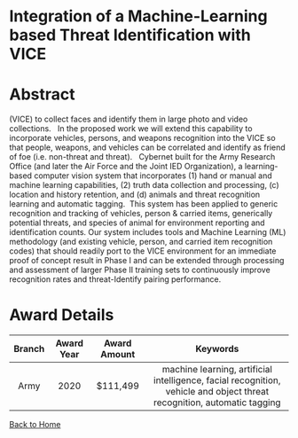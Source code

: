 
Integration of a Machine-Learning based Threat Identification with VICE
=======================================================================

# Abstract


(VICE) to collect faces and identify them in large photo and video collections.   In the proposed work we will extend this capability to incorporate vehicles, persons, and weapons recognition into the VICE so that people, weapons, and vehicles can be correlated and identify as friend of foe (i.e. non-threat and threat).   Cybernet built for the Army Research Office (and later the Air Force and the Joint IED Organization), a learning-based computer vision system that incorporates (1) hand or manual and machine learning capabilities, (2) truth data collection and processing, (c) location and history retention, and (d) animals and threat recognition learning and automatic tagging.  This system has been applied to generic recognition and tracking of vehicles, person & carried items, generically potential threats, and species of animal for environment reporting and identification counts. Our system includes tools and Machine Learning (ML) methodology (and existing vehicle, person, and carried item recognition codes) that should readily port to the VICE environment for an immediate proof of concept result in Phase I and can be extended through processing and assessment of larger Phase II training sets to continuously improve recognition rates and threat-Identify pairing performance.  

# Award Details

|Branch|Award Year|Award Amount|Keywords|
| :---: | :---: | :---: | :---: |
|Army|2020|$111,499|machine learning, artificial intelligence, facial recognition, vehicle and object threat recognition, automatic tagging|
  
  


[Back to Home](https://github.com/chrischow/dod_sbir_awards/CC/#1078)